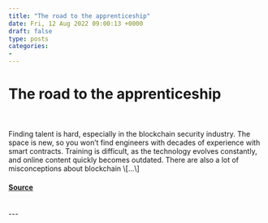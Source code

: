```yaml
---
title: "The road to the apprenticeship"
date: Fri, 12 Aug 2022 09:00:13 +0000
draft: false
type: posts
categories: 
- 
---
```

# The road to the apprenticeship

<br/>

<br/>
Finding talent is hard, especially in the blockchain security industry. The space is new, so you won’t find engineers with decades of experience with smart contracts. Training is difficult, as the technology evolves constantly, and online content quickly becomes outdated. There are also a lot of misconceptions about blockchain \[…\]

#### [Source](https://blog.trailofbits.com/2022/08/12/the-road-to-the-apprenticeship/)

<br/>
---
